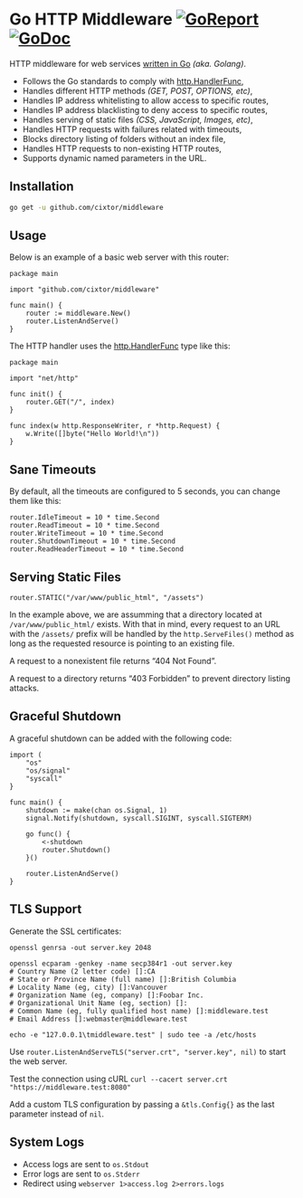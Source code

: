 # Go HTTP Middleware [![GoReport](https://goreportcard.com/badge/github.com/cixtor/middleware)](https://goreportcard.com/report/github.com/cixtor/middleware) [![GoDoc](https://godoc.org/github.com/cixtor/middleware?status.svg)](https://godoc.org/github.com/cixtor/middleware)

HTTP middleware for web services [written in Go](https://golang.org/) _(aka. Golang)_.

* Follows the Go standards to comply with [http.HandlerFunc](https://golang.org/pkg/net/http/#HandlerFunc),
* Handles different HTTP methods _(GET, POST, OPTIONS, etc)_,
* Handles IP address whitelisting to allow access to specific routes,
* Handles IP address blacklisting to deny access to specific routes,
* Handles serving of static files _(CSS, JavaScript, Images, etc)_,
* Handles HTTP requests with failures related with timeouts,
* Blocks directory listing of folders without an index file,
* Handles HTTP requests to non-existing HTTP routes,
* Supports dynamic named parameters in the URL.

## Installation

```sh
go get -u github.com/cixtor/middleware
```

## Usage

Below is an example of a basic web server with this router:

```golang
package main

import "github.com/cixtor/middleware"

func main() {
    router := middleware.New()
    router.ListenAndServe()
}
```

The HTTP handler uses the [http.HandlerFunc](https://golang.org/pkg/net/http/#HandlerFunc) type like this:

```golang
package main

import "net/http"

func init() {
    router.GET("/", index)
}

func index(w http.ResponseWriter, r *http.Request) {
    w.Write([]byte("Hello World!\n"))
}
```

## Sane Timeouts

By default, all the timeouts are configured to 5 seconds, you can change them like this:

```golang
router.IdleTimeout = 10 * time.Second
router.ReadTimeout = 10 * time.Second
router.WriteTimeout = 10 * time.Second
router.ShutdownTimeout = 10 * time.Second
router.ReadHeaderTimeout = 10 * time.Second
```

## Serving Static Files

```golang
router.STATIC("/var/www/public_html", "/assets")
```

In the example above, we are assumming that a directory located at `/var/www/public_html/` exists. With that in mind, every request to an URL with the `/assets/` prefix will be handled by the `http.ServeFiles()` method as long as the requested resource is pointing to an existing file.

A request to a nonexistent file returns “404 Not Found”.

A request to a directory returns “403 Forbidden” to prevent directory listing attacks.

## Graceful Shutdown

A graceful shutdown can be added with the following code:

```golang
import (
    "os"
    "os/signal"
    "syscall"
}

func main() {
    shutdown := make(chan os.Signal, 1)
    signal.Notify(shutdown, syscall.SIGINT, syscall.SIGTERM)

    go func() {
        <-shutdown
        router.Shutdown()
    }()

    router.ListenAndServe()
}
```

## TLS Support

Generate the SSL certificates:

```
openssl genrsa -out server.key 2048

openssl ecparam -genkey -name secp384r1 -out server.key
# Country Name (2 letter code) []:CA
# State or Province Name (full name) []:British Columbia
# Locality Name (eg, city) []:Vancouver
# Organization Name (eg, company) []:Foobar Inc.
# Organizational Unit Name (eg, section) []:
# Common Name (eg, fully qualified host name) []:middleware.test
# Email Address []:webmaster@middleware.test

echo -e "127.0.0.1\tmiddleware.test" | sudo tee -a /etc/hosts
```

Use `router.ListenAndServeTLS("server.crt", "server.key", nil)` to start the web server.

Test the connection using cURL `curl --cacert server.crt "https://middleware.test:8080"`

Add a custom TLS configuration by passing a `&tls.Config{}` as the last parameter instead of `nil`.

## System Logs

* Access logs are sent to `os.Stdout`
* Error logs are sent to `os.Stderr`
* Redirect using `webserver 1>access.log 2>errors.logs`
